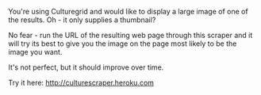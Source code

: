 You're using Culturegrid and would like to display a large image of one of the results. Oh - it only supplies a thumbnail?

No fear - run the URL of the resulting web page through this scraper and it will try its best to give you the image on the page most likely to be the image you want.

It's not perfect, but it should improve over time. 

Try it here: http://culturescraper.heroku.com
